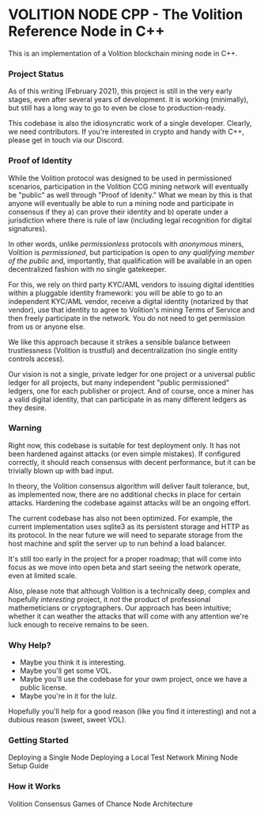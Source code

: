 # VOLITION NODE CPP - The Volition Reference Node in C++

This is an implementation of a Volition blockchain mining node in C++.

### Project Status

As of this writing (February 2021), this project is still in the very early stages, even after several years of development. It is working (minimally), but still has a long way to go to even be close to production-ready.

This codebase is also the idiosyncratic work of a single developer. Clearly, we need contributors. If you're interested in crypto and handy with C++, please get in touch via our Discord.


### Proof of Identity

While the Volition protocol was designed to be used in permissioned scenarios, participation in the Volition CCG mining network will eventually be "public" as well through "Proof of Idenity." What we mean by this is that anyone will eventually be able to run a mining node and participate in consensus if they a) can prove their identity and b) operate under a jurisdiction where there is rule of law (including legal recognition for digital signatures).

In other words, unlike *permissionless* protocols with *anonymous* miners, Volition is *permissioned*, but participation is open to *any qualifying member of the public* and, importantly, that qualification will be available in an open decentralized fashion with no single gatekeeper.

For this, we rely on third party KYC/AML vendors to issuing digital identities within a pluggable identity framework: you will be able to go to an independent KYC/AML vendor, receive a digital identity (notarized by that vendor), use that identity to agree to Volition's mining Terms of Service and then freely participate in the network. You do not need to get permission from us or anyone else.

We like this approach because it strikes a sensible balance between trustlessness (Volition is trustful) and decentralization (no single entity controls access).

Our vision is not a single, private ledger for one project or a universal public ledger for all projects, but many independent "public permissioned" ledgers, one for each publisher or project. And of course, once a miner has a valid digital identity, that can participate in as many different ledgers as they desire.

### Warning

Right now, this codebase is suitable for test deployment only. It has not been hardened against attacks (or even simple mistakes). If configured correctly, it should reach consensus with decent performance, but it can be trivially blown up with bad input.

In theory, the Volition consensus algorithm will deliver fault tolerance, but, as implemented now, there are no additional checks in place for certain attacks. Hardening the codebase against attacks will be an ongoing effort.

The current codebase has also not been optimized. For example, the current implementation uses sqlite3 as its persistent storage and HTTP as its protocol. In the near future we will need to separate storage from the host machine and split the server up to run behind a load balancer.

It's still too early in the project for a proper roadmap; that will come into focus as we move into open beta and start seeing the network operate, even at limited scale.

Also, please note that although Volition is a technically deep, complex and hopefully *interesting* project, it *not* the product of professional mathemeticians or cryptographers. Our approach has been intuitive; whether it can weather the attacks that will come with any attention we're luck enough to receive remains to be seen.

### Why Help?

- Maybe you think it is interesting.
- Maybe you'll get some VOL.
- Maybe you'll use the codebase for your owm project, once we have a public license.
- Maybe you're in it for the lulz.

Hopefully you'll help for a good reason (like you find it interesting) and not a dubious reason (sweet, sweet VOL).

### Getting Started

Deploying a Single Node
Deploying a Local Test Network
Mining Node Setup Guide

### How it Works

Volition Consensus
Games of Chance
Node Architecture
